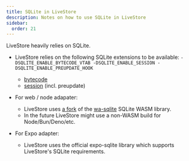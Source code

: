 ```yaml
---
title: SQLite in LiveStore
description: Notes on how to use SQLite in LiveStore
sidebar:
  order: 21
---
```


LiveStore heavily relies on SQLite.

- LiveStore relies on the following SQLite extensions to be available: `-DSQLITE_ENABLE_BYTECODE_VTAB -DSQLITE_ENABLE_SESSION -DSQLITE_ENABLE_PREUPDATE_HOOK`
  - [bytecode](https://www.sqlite.org/bytecodevtab.html)
  - [session](https://www.sqlite.org/sessionintro.html) (incl. preupdate)

- For web / node adapater:
  - LiveStore uses [a fork](https://github.com/livestorejs/wa-sqlite) of the [wa-sqlite](https://github.com/rhashimoto/wa-sqlite) SQLite WASM library.
  - In the future LiveStore might use a non-WASM build for Node/Bun/Deno/etc.
- For Expo adapter:
  - LiveStore uses the official expo-sqlite library which supports LiveStore's SQLite requirements.